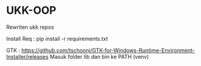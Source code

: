 # UKK-OOP
Rewriten ukk repos

Install Req :
pip install -r requirements.txt

GTK :
https://github.com/tschoonj/GTK-for-Windows-Runtime-Environment-Installer/releases
Masuk folder lib dan bin ke PATH (venv)